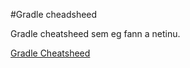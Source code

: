 #Gradle cheadsheed

Gradle cheatsheed sem eg fann a netinu.

[Gradle Cheatsheed](http://sunieldalal.github.io/2015-01-08-Gradle-cheatsheet/)
